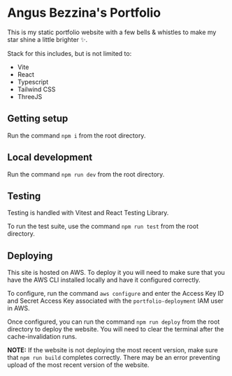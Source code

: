 # Angus Bezzina's Portfolio

This is my static portfolio website with a few bells & whistles to make my star shine a little brighter ✨.

Stack for this includes, but is not limited to:

- Vite
- React
- Typescript
- Tailwind CSS
- ThreeJS

## Getting setup

Run the command `npm i` from the root directory.

## Local development

Run the command `npm run dev` from the root directory.

## Testing

Testing is handled with Vitest and React Testing Library.

To run the test suite, use the command `npm run test` from the root directory.

## Deploying

This site is hosted on AWS. To deploy it you will need to make sure that you have the AWS CLI installed locally and have it configured correctly.

To configure, run the command `aws configure` and enter the Access Key ID and Secret Access Key associated with the `portfolio-deployment` IAM user in AWS.

Once configured, you can run the command `npm run deploy` from the root directory to deploy the website. You will need to clear the terminal after the cache-invalidation runs.

**NOTE:**
If the website is not deploying the most recent version, make sure that `npm run build` completes correctly. There may be an error preventing upload of the most recent version of the website.

